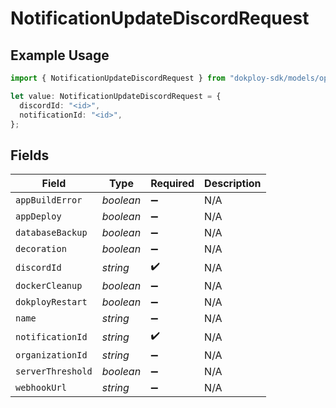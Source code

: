 # NotificationUpdateDiscordRequest

## Example Usage

```typescript
import { NotificationUpdateDiscordRequest } from "dokploy-sdk/models/operations";

let value: NotificationUpdateDiscordRequest = {
  discordId: "<id>",
  notificationId: "<id>",
};
```

## Fields

| Field              | Type               | Required           | Description        |
| ------------------ | ------------------ | ------------------ | ------------------ |
| `appBuildError`    | *boolean*          | :heavy_minus_sign: | N/A                |
| `appDeploy`        | *boolean*          | :heavy_minus_sign: | N/A                |
| `databaseBackup`   | *boolean*          | :heavy_minus_sign: | N/A                |
| `decoration`       | *boolean*          | :heavy_minus_sign: | N/A                |
| `discordId`        | *string*           | :heavy_check_mark: | N/A                |
| `dockerCleanup`    | *boolean*          | :heavy_minus_sign: | N/A                |
| `dokployRestart`   | *boolean*          | :heavy_minus_sign: | N/A                |
| `name`             | *string*           | :heavy_minus_sign: | N/A                |
| `notificationId`   | *string*           | :heavy_check_mark: | N/A                |
| `organizationId`   | *string*           | :heavy_minus_sign: | N/A                |
| `serverThreshold`  | *boolean*          | :heavy_minus_sign: | N/A                |
| `webhookUrl`       | *string*           | :heavy_minus_sign: | N/A                |